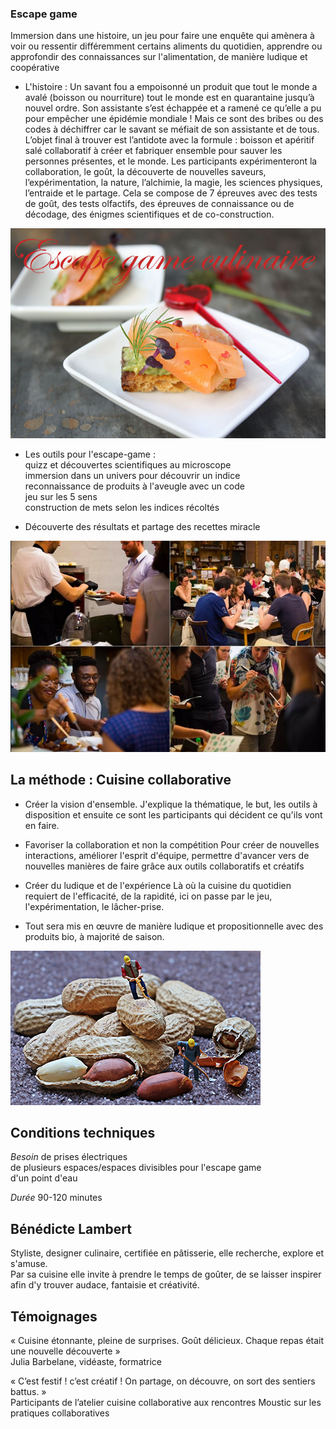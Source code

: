 ### Escape game

Immersion dans une histoire, un jeu pour faire une enquête qui amènera à voir ou ressentir différemment certains aliments du quotidien, apprendre ou approfondir des connaissances sur l'alimentation, de manière ludique et coopérative 

* L'histoire : Un savant fou a empoisonné un produit que tout le monde a avalé (boisson ou nourriture) tout le monde est en quarantaine jusqu’à nouvel ordre. Son assistante s’est échappée et a ramené ce qu’elle a pu pour empêcher une épidémie mondiale ! Mais ce sont des bribes ou des codes à déchiffrer car le savant se méfiait de son assistante et de tous.
L’objet final à trouver est l’antidote avec la formule : boisson et apéritif salé collaboratif à créer et fabriquer ensemble pour sauver les personnes présentes, et le monde.
Les participants expérimenteront la collaboration, le goût, la découverte de nouvelles saveurs, l’expérimentation, la nature, l’alchimie, la magie, les sciences physiques, l’entraide et le partage.
Cela se compose de 7 épreuves avec des tests de goût, des tests olfactifs, des épreuves de connaissance ou de décodage, des énigmes scientifiques et de co-construction.

![escape game](https://github.com/bndct-lmbrt/ateliers/raw/master/medias/affiche-escape-game.jpg)

* Les outils pour l'escape-game :    
quizz et découvertes scientifiques au microscope    
immersion dans un univers pour découvrir un indice  
reconnaissance de produits à l'aveugle avec un code  
jeu sur les 5 sens  
construction de mets selon les indices récoltés    

* Découverte des résultats et partage des recettes miracle  

![escape game](https://github.com/bndct-lmbrt/ateliers/raw/master/medias/escape-game.png)
 


## La méthode  : Cuisine collaborative



*	Créer la vision d'ensemble.
J'explique la thématique, le but, les outils à disposition et ensuite ce sont les participants qui décident ce qu'ils vont en faire.

* Favoriser la collaboration et non la compétition
Pour créer de nouvelles interactions, améliorer l'esprit d'équipe, permettre d'avancer vers de nouvelles manières de faire grâce aux outils collaboratifs et créatifs

* Créer du ludique et de l'expérience
Là où la cuisine du quotidien requiert de l'efficacité, de la rapidité, ici on passe par le jeu, l'expérimentation, le lâcher-prise.

* Tout sera mis en œuvre de manière ludique et propositionnelle avec des produits bio, à majorité de saison.  

 ![travaux](https://github.com/bndct-lmbrt/ateliers/raw/master/medias/travaux-cacahuete.jpg) 
  




## Conditions techniques 

*Besoin*  de prises électriques   
de plusieurs espaces/espaces divisibles pour l'escape game  
d'un point d'eau

*Durée*  90-120 minutes   
  
  


## Bénédicte Lambert

Styliste, designer culinaire, certifiée en pâtisserie, elle recherche, explore et s'amuse.   
Par sa cuisine elle invite à prendre le temps de goûter, de se laisser inspirer afin d'y trouver audace, fantaisie et créativité.    
  
  
   


##	Témoignages 

« Cuisine étonnante, pleine de surprises. Goût délicieux. Chaque repas était une nouvelle découverte »    
Julia Barbelane, vidéaste, formatrice    


« C’est festif ! c’est créatif ! On partage, on découvre, on sort des sentiers battus. »    
Participants de l’atelier cuisine collaborative aux rencontres Moustic sur les pratiques collaboratives  